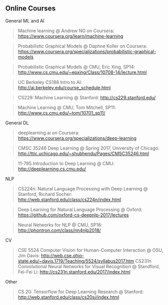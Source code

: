 Online Courses 
---

General ML and AI
> Machine learning @ Andrew NG on Coursera: https://www.coursera.org/learn/machine-learning

> Probabilistic Graphical Models @ Daphne Koller on Coursera: https://www.coursera.org/specializations/probabilistic-graphical-models

> Probabilistic Graphical Models @ CMU, Eric Xing, SP14: http://www.cs.cmu.edu/~epxing/Class/10708-14/lecture.html

> UC Berkeley CS188 Intro to AI: http://ai.berkeley.edu/course_schedule.html

> CS229: Machine Learning @ Stanford: http://cs229.stanford.edu/

> Machine Learning @ CMU, Tom Mitchell, SP11: http://www.cs.cmu.edu/~tom/10701_sp11/

General DL
> deeplearning.ai on Coursera: https://www.coursera.org/specializations/deep-learning

> CMSC 35246 Deep Learning @ Spring 2017, University of Chicago: http://ttic.uchicago.edu/~shubhendu/Pages/CMSC35246.html

> 11-785 Introduction to Deep Learning @ CMU: http://deeplearning.cs.cmu.edu/

NLP
> CS224n: Natural Language Processing with Deep Learning @ Stanford, Richard Socher: http://web.stanford.edu/class/cs224n/index.html

> Deep Learning for Natural Language Processing @ Oxford: https://github.com/oxford-cs-deepnlp-2017/lectures

> Neural Networks for NLP @ CMU, SP18: http://phontron.com/class/nn4nlp2018/

CV
> CSE 5524 Computer Vision for Human-Computer Interaction @ OSU, Jim Davis: http://web.cse.ohio-state.edu/~davis.1719/Teaching/5524/syllabus2017.htm
> CS231n Convolutional Neural Networks for Visual Recognition @ Standford, Fei-Fei Li: http://cs231n.stanford.edu/2017/index.html

Other
> CS 20: Tensorflow for Deep Learning Research @ Stanford: http://web.stanford.edu/class/cs20si/index.html
